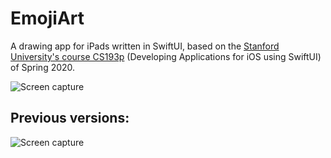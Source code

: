 #  EmojiArt

A drawing app for iPads written in SwiftUI, based on the [Stanford University's course CS193p](https://cs193p.sites.stanford.edu) (Developing Applications for iOS using SwiftUI) of Spring 2020.

![Screen capture](Screencapture2.gif)

## Previous versions:
![Screen capture](Screencapture.gif)
